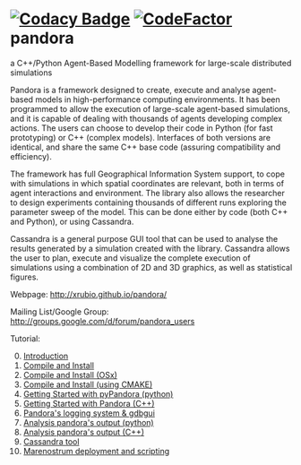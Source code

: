 [![Codacy Badge](https://api.codacy.com/project/badge/Grade/e4d9cb350d804f15a0f0a37a8c91f107)](https://www.codacy.com/app/HPC4SC/PANDORA?utm_source=github.com&amp;utm_medium=referral&amp;utm_content=HPC4SC/PANDORA&amp;utm_campaign=Badge_Grade)
[![CodeFactor](https://www.codefactor.io/repository/github/hpc4sc/pandora/badge)](https://www.codefactor.io/repository/github/hpc4sc/pandora)  
pandora
=======
a C++/Python Agent-Based Modelling framework for large-scale distributed simulations

Pandora is a framework designed to create, execute and analyse agent-based models in high-performance computing environments. It has been programmed to allow the execution of large-scale agent-based simulations, and it is capable of dealing with thousands of agents developing complex actions. The users can choose to develop their code in Python (for fast prototyping) or C++ (complex models). Interfaces of both versions are identical, and share the same C++ base code (assuring compatibility and efficiency).

The framework has full Geographical Information System support, to cope with simulations in which spatial coordinates are relevant, both in terms of agent interactions and environment. The library also allows the researcher to design experiments containing thousands of different runs exploring the parameter sweep of the model. This can be done either by code (both C++ and Python), or using Cassandra.

Cassandra is a general purpose GUI tool that can be used to analyse the results generated by a simulation created with the library. Cassandra allows the user to plan, execute and visualize the complete execution of simulations using a combination of 2D and 3D graphics, as well as statistical figures.

Webpage: http://xrubio.github.io/pandora/

Mailing List/Google Group: http://groups.google.com/d/forum/pandora_users

Tutorial:

00. [Introduction](docs/tutorials/00_introduction.md) 
01. [Compile and Install ](docs/tutorials/00_installing.md) 
02. [Compile and Install (OSx)](docs/tutorials/00_installing_osx.md) 
03. [Compile and Install (using CMAKE)](docs/tutorials/00_installing_cmake.md)
04. [Getting Started with pyPandora (python)](docs/tutorials/01_getting_started_pyPandora.md) 
05. [Getting Started with Pandora (C++)](docs/tutorials/02_getting_started_pandora.md) 
06. [Pandora's logging system & gdbgui](docs/tutorials/03_logging_system.md) 
07. [Analysis pandora's output (python)](docs/tutorials/04_pyanalysis.md) 
08. [Analysis pandora's output (C++)](docs/tutorials/05_analysis.md)
09. [Cassandra tool](docs/tutorials/06_cassandra.md)
10. [Marenostrum deployment and scripting](docs/tutorials/07_marenostrum.md)


